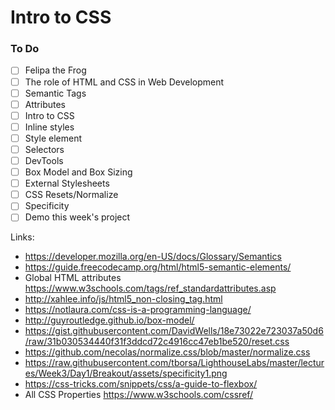 # Intro to CSS

### To Do

- [ ] Felipa the Frog
- [ ] The role of HTML and CSS in Web Development
- [ ] Semantic Tags
- [ ] Attributes
- [ ] Intro to CSS
- [ ] Inline styles
- [ ] Style element
- [ ] Selectors
- [ ] DevTools
- [ ] Box Model and Box Sizing
- [ ] External Stylesheets
- [ ] CSS Resets/Normalize
- [ ] Specificity
- [ ] Demo this week's project

Links:

- https://developer.mozilla.org/en-US/docs/Glossary/Semantics
- https://guide.freecodecamp.org/html/html5-semantic-elements/
- Global HTML attributes https://www.w3schools.com/tags/ref_standardattributes.asp
- http://xahlee.info/js/html5_non-closing_tag.html
- https://notlaura.com/css-is-a-programming-language/
- http://guyroutledge.github.io/box-model/
- https://gist.githubusercontent.com/DavidWells/18e73022e723037a50d6/raw/31b030534440f31f3ddcd72c4916cc47eb1be520/reset.css
- https://github.com/necolas/normalize.css/blob/master/normalize.css
- https://raw.githubusercontent.com/tborsa/LighthouseLabs/master/lectures/Week3/Day1/Breakout/assets/specificity1.png
- https://css-tricks.com/snippets/css/a-guide-to-flexbox/
- All CSS Properties https://www.w3schools.com/cssref/
